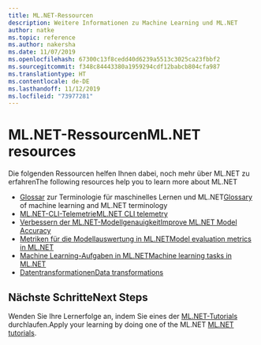 ```yaml
---
title: ML.NET-Ressourcen
description: Weitere Informationen zu Machine Learning und ML.NET
author: natke
ms.topic: reference
ms.author: nakersha
ms.date: 11/07/2019
ms.openlocfilehash: 67300c13f8cedd40d6239a5513c3025ca23fbbf2
ms.sourcegitcommit: f348c84443380a1959294cdf12babcb804cfa987
ms.translationtype: HT
ms.contentlocale: de-DE
ms.lasthandoff: 11/12/2019
ms.locfileid: "73977281"
---
```

# <a name="mlnet-resources"></a><span data-ttu-id="c55de-103">ML.NET-Ressourcen</span><span class="sxs-lookup"><span data-stu-id="c55de-103">ML.NET resources</span></span>

<span data-ttu-id="c55de-104">Die folgenden Ressourcen helfen Ihnen dabei, noch mehr über ML.NET zu erfahren</span><span class="sxs-lookup"><span data-stu-id="c55de-104">The following resources help you to learn more about ML.NET</span></span>

- <span data-ttu-id="c55de-105">[Glossar](glossary.md) zur Terminologie für maschinelles Lernen und ML.NET</span><span class="sxs-lookup"><span data-stu-id="c55de-105">[Glossary](glossary.md) of machine learning and ML.NET terminology</span></span>
- [<span data-ttu-id="c55de-106">ML.NET-CLI-Telemetrie</span><span class="sxs-lookup"><span data-stu-id="c55de-106">ML.NET CLI telemetry</span></span>](ml-net-cli-telemetry.md)
- [<span data-ttu-id="c55de-107">Verbessern der ML.NET-Modellgenauigkeit</span><span class="sxs-lookup"><span data-stu-id="c55de-107">Improve ML.NET Model Accuracy</span></span>](improve-machine-learning-model-ml-net.md)
- [<span data-ttu-id="c55de-108">Metriken für die Modellauswertung in ML.NET</span><span class="sxs-lookup"><span data-stu-id="c55de-108">Model evaluation metrics in ML.NET</span></span>](metrics.md)
- [<span data-ttu-id="c55de-109">Machine Learning-Aufgaben in ML.NET</span><span class="sxs-lookup"><span data-stu-id="c55de-109">Machine learning tasks in ML.NET</span></span>](tasks.md)
- [<span data-ttu-id="c55de-110">Datentransformationen</span><span class="sxs-lookup"><span data-stu-id="c55de-110">Data transformations</span></span>](transforms.md)

## <a name="next-steps"></a><span data-ttu-id="c55de-111">Nächste Schritte</span><span class="sxs-lookup"><span data-stu-id="c55de-111">Next Steps</span></span>

<span data-ttu-id="c55de-112">Wenden Sie Ihre Lernerfolge an, indem Sie eines der [ML.NET-Tutorials](../tutorials/index.md) durchlaufen.</span><span class="sxs-lookup"><span data-stu-id="c55de-112">Apply your learning by doing one of the ML.NET [ML.NET tutorials](../tutorials/index.md).</span></span>
